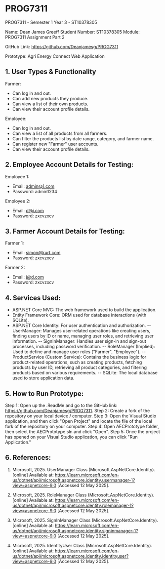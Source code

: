 # PROG7311
PROG7311 - Semester 1 Year 3 - ST10378305

Name: Dean James Greeff
Student Number: ST10378305
Module: PROG7311
Assignment Part 2

GitHub Link: https://github.com/Deanjamesg/PROG7311

Prototype: Agri Energy Connect Web Application

## 1. User Types & Functionality

Farmer:
- Can log in and out.
- Can add new products they produce.
- Can view a list of their own products.
- Can view their account profile details.

Employee:
- Can log in and out.
- Can view a list of all products from all farmers.
- Can filter the products list by date range, category, and farmer name.
- Can register new "Farmer" user accounts.
- Can view their account profile details.

## 2. Employee Account Details for Testing:

Employee 1:
- Email: admin@1.com
- Password: admin1234

Employee 2:
- Email: d@j.com
- Password: zxcvzxcv

## 3. Farmer Account Details for Testing:

Farmer 1:
- Email: simon@kurt.com
- Password: zxcvzxcv

Farmer 2:
- Email: j@d.com
- Password: zxcvzxcv

## 4. Services Used: 

- ASP.NET Core MVC: The web framework used to build the application.
- Entity Framework Core: ORM used for database interactions (with SQLite).
- ASP.NET Core Identity: For user authentication and authorization.
-- UserManager<User>: Manages user-related operations like creating users, finding users by ID or name, managing user roles, and retrieving user information.
-- SignInManager<User>: Handles user sign-in and sign-out processes, including password verification.
-- RoleManager<IdentityRole> (Implied): Used to define and manage user roles ("Farmer", "Employee").
-- ProductService (Custom Service): Contains the business logic for product-related operations, such as creating products, fetching products by user ID, retrieving all product categories, and filtering products based on various requirements.
-- SQLite: The local database used to store application data.

## 5. How to Run Prototype:

Step 1: Open up the .ReadMe and go to the GitHub link: https://github.com/Deanjamesg/PROG7311.
Step 2: Create a fork of the repository on your local device / computer.
Step 3: Open the Visual Studio application, and then click "Open Project" and locate the file of the local fork of the repository on your computer.
Step 4: Open AECPrototype folder, then select the AECPrototype.sln and click "Open".
Step 5: Once the project has opened on your Visual Studio application, you can click "Run Application."

## 6. References:

1. Microsoft, 2025. UserManager<TUser> Class (Microsoft.AspNetCore.Identity). [online] Available at: https://learn.microsoft.com/en-us/dotnet/api/microsoft.aspnetcore.identity.usermanager-1?view=aspnetcore-9.0 [Accessed 12 May 2025].

2. Microsoft, 2025. RoleManager<TRole> Class (Microsoft.AspNetCore.Identity). [online] Available at: https://learn.microsoft.com/en-us/dotnet/api/microsoft.aspnetcore.identity.rolemanager-1?view=aspnetcore-9.0 [Accessed 12 May 2025].

3. Microsoft, 2025. SignInManager<TUser> Class (Microsoft.AspNetCore.Identity). [online] Available at: https://learn.microsoft.com/en-us/dotnet/api/microsoft.aspnetcore.identity.signinmanager-1?view=aspnetcore-9.0 [Accessed 12 May 2025].

4. Microsoft, 2025. IdentityUser Class (Microsoft.AspNetCore.Identity). [online] Available at: https://learn.microsoft.com/en-us/dotnet/api/microsoft.aspnetcore.identity.identityuser?view=aspnetcore-9.0 [Accessed 12 May 2025].
